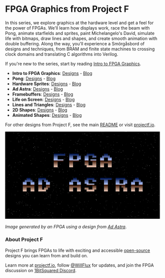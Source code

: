 # FPGA Graphics from Project F

In this series, we explore graphics at the hardware level and get a feel for the power of FPGAs. We'll learn how displays work, race the beam with Pong, animate starfields and sprites, paint Michelangelo's David, simulate life with bitmaps, draw lines and shapes, and create smooth animation with double buffering. Along the way, you'll experience a Smörgåsbord of designs and techniques, from BRAM and finite state machines to crossing clock domains and translating C algorithms into Verilog.

If you're new to the series, start by reading [Intro to FPGA Graphics](https://projectf.io/posts/fpga-graphics/).

* **Intro to FPGA Graphics**: [Designs](fpga-graphics) - [Blog](https://projectf.io/posts/fpga-graphics/)
* **Pong**: [Designs](pong) - [Blog](https://projectf.io/posts/fpga-pong/)
* **Hardware Sprites**: [Designs](hardware-sprites) - [Blog](https://projectf.io/posts/hardware-sprites/)
* **Ad Astra**: [Designs](ad-astra) - [Blog](https://projectf.io/posts/fpga-ad-astra/)
* **Framebuffers**: [Designs](framebuffers) - [Blog](https://projectf.io/posts/framebuffers/)
* **Life on Screen**: [Designs](life-on-screen) - [Blog](https://projectf.io/posts/life-on-screen/)
* **Lines and Triangles**: [Designs](lines-and-triangles) - [Blog](https://projectf.io/posts/lines-and-triangles/)
* **2D Shapes**: [Designs](2d-shapes) - [Blog](https://projectf.io/posts/fpga-shapes/)
* **Animated Shapes**: [Designs](animated-shapes) - [Blog](https://projectf.io/posts/animated-shapes/)

For other designs from Project F, see the main [README](../README.md) or visit [projectf.io](https://projectf.io/).

![](../doc/img/fpga-ad-astra.png?raw=true "")

_Image generated by an FPGA using a design from [Ad Astra](ad-astra)_.

### About Project F

Project F brings FPGAs to life with exciting and accessible [open-source](../LICENSE) designs you can learn from and build on.

Learn more at [projectf.io](https://projectf.io/), follow [@WillFlux](https://twitter.com/WillFlux) for updates, and join the FPGA discussion on [1BitSquared Discord](https://1bitsquared.com/pages/chat).
